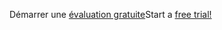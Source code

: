 <span data-ttu-id="e114b-101">Démarrer une [évaluation gratuite](https://go.microsoft.com/fwlink/?linkid=847861)</span><span class="sxs-lookup"><span data-stu-id="e114b-101">Start a [free trial!](https://go.microsoft.com/fwlink/?linkid=847861)</span></span>
